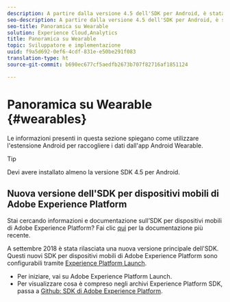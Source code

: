 ```yaml
---
description: A partire dalla versione 4.5 dell'SDK per Android, è stata aggiunta una nuova estensione Android che consente di raccogliere dati dall'applicazione Android Wearable.
seo-description: A partire dalla versione 4.5 dell'SDK per Android, è stata aggiunta una nuova estensione Android che consente di raccogliere dati dall'applicazione Android Wearable.
seo-title: Panoramica su Wearable
solution: Experience Cloud,Analytics
title: Panoramica su Wearable
topic: Sviluppatore e implementazione
uuid: f9a5d692-0ef6-4cdf-831e-e50be291f083
translation-type: ht
source-git-commit: b690ec677cf5aedfb2673b707f82716af1851124

---
```



# Panoramica su Wearable {#wearables}

Le informazioni presenti in questa sezione spiegano come utilizzare l'estensione Android per raccogliere i dati dall'app Android Wearable.

>[!TIP]
>
>Devi avere installato almeno la versione SDK 4.5 per Android.

## Nuova versione dell'SDK per dispositivi mobili di Adobe Experience Platform

Stai cercando informazioni e documentazione sull’SDK per dispositivi mobili di Adobe Experience Platform? Fai clic [qui](https://aep-sdks.gitbook.io/docs/) per la documentazione più recente.

A settembre 2018 è stata rilasciata una nuova versione principale dell'SDK. Questi nuovi SDK per dispositivi mobili di Adobe Experience Platform sono configurabili tramite [Experience Platform Launch](https://www.adobe.com/it/experience-platform/launch.html).

* Per iniziare, vai su Adobe Experience Platform Launch.
* Per visualizzare cosa è compreso negli archivi Experience Platform SDK, passa a [Github: SDK di Adobe Experience Platform](https://github.com/Adobe-Marketing-Cloud/acp-sdks).
